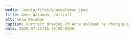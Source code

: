 ```yaml
---
media: /media/files/annewaldman.jpeg
title: Anne Waldman, portrait
alt: Anne Waldman
caption: Portrait drawing of Anne Waldman by Phong Bui
date: 2020-07-25T16:30:00-0500
---
```

